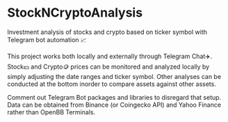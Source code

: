 # StockNCryptoAnalysis
Investment analysis of stocks and crypto based on ticker symbol with Telegram bot automation 📈

This project works both locally and externally through Telegram Chat✈️. 
Stock💵 and Crypto🪙 prices can be monitored and analyzed locally by simply adjusting the date ranges and ticker symbol. 
Other analyses can be conducted at the bottom inorder to compare assets against other assets.

Comment out Telegram Bot packages and libraries to disregard that setup. Data can be obtained from Binance (or Coingecko API) and Yahoo Finance rather than OpenBB Terminals.
